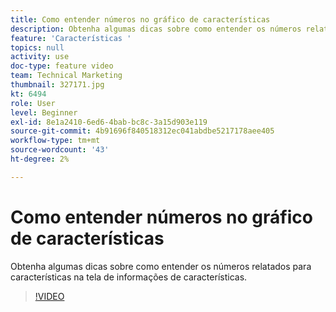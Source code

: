 ```yaml
---
title: Como entender números no gráfico de características
description: Obtenha algumas dicas sobre como entender os números relatados para características na tela de informações de características.
feature: 'Características '
topics: null
activity: use
doc-type: feature video
team: Technical Marketing
thumbnail: 327171.jpg
kt: 6494
role: User
level: Beginner
exl-id: 8e1a2410-6ed6-4bab-bc8c-3a15d903e119
source-git-commit: 4b91696f840518312ec041abdbe5217178aee405
workflow-type: tm+mt
source-wordcount: '43'
ht-degree: 2%

---
```


# Como entender números no gráfico de características

Obtenha algumas dicas sobre como entender os números relatados para características na tela de informações de características.

>[!VIDEO](https://video.tv.adobe.com/v/327171/?quality=12&learn=on)
